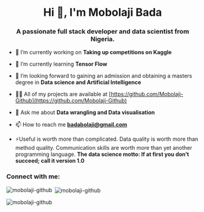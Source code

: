 <h1 align="center">Hi 👋, I'm Mobolaji Bada</h1>
<h3 align="center">A passionate full stack developer and data scientist from Nigeria.</h3>

- 🔭 I’m currently working on **Taking up competitions on Kaggle**

- 🌱 I’m currently learning **Tensor Flow**

- 🤝 I’m looking forward to gaining an admission and obtaining a masters degree in **Data science and Artificial Intelligence**

- 👨‍💻 All of my projects are available at [https://github.com/Mobolaji-Github](https://github.com/Mobolaji-Github)

- 💬 Ask me about **Data wrangling and Data visualisation**

- 📫 How to reach me **badabolaji@gmail.com**

- ⚡Useful is worth more than complicated. Data quality is worth more than method quality. Communication skills are worth more than yet another programming language. **The data science motto: If at first you don’t succeed; call it version 1.0**

<h3 align="left">Connect with me:</h3>
<p align="left">
</p>

<p><img align="left" src="https://github-readme-stats.vercel.app/api/top-langs?username=mobolaji-github&show_icons=true&locale=en&layout=compact" alt="mobolaji-github" /></p>

<p>&nbsp;<img align="center" src="https://github-readme-stats.vercel.app/api?username=mobolaji-github&show_icons=true&locale=en" alt="mobolaji-github" /></p>

<p><img align="center" src="https://github-readme-streak-stats.herokuapp.com/?user=mobolaji-github&" alt="mobolaji-github" /></p>
